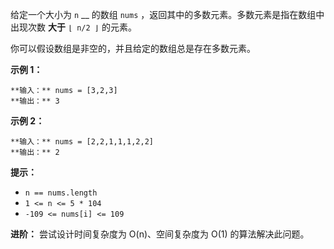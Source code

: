 给定一个大小为 `n` __ 的数组 `nums` ，返回其中的多数元素。多数元素是指在数组中出现次数 **大于**  `⌊ n/2 ⌋` 的元素。

你可以假设数组是非空的，并且给定的数组总是存在多数元素。



**示例  1：**

    
    
    **输入：** nums = [3,2,3]
    **输出：** 3

**示例  2：**

    
    
    **输入：** nums = [2,2,1,1,1,2,2]
    **输出：** 2
    



**提示：**

  * `n == nums.length`
  * `1 <= n <= 5 * 104`
  * `-109 <= nums[i] <= 109`



**进阶：** 尝试设计时间复杂度为 O(n)、空间复杂度为 O(1) 的算法解决此问题。

